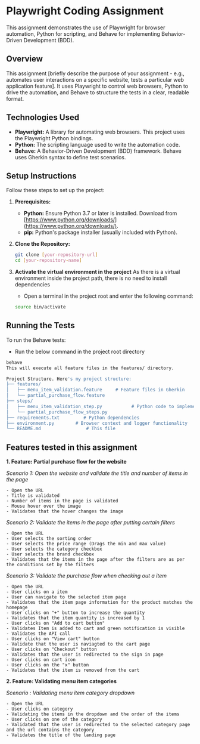 # Playwright Coding Assignment

This assignment demonstrates the use of Playwright for browser automation, Python for scripting, and Behave for implementing Behavior-Driven Development (BDD).

## Overview

This assignment [briefly describe the purpose of your assignment - e.g., automates user interactions on a specific website, tests a particular web application feature].  It uses Playwright to control web browsers, Python to drive the automation, and Behave to structure the tests in a clear, readable format.

## Technologies Used

* **Playwright:** A library for automating web browsers.  This project uses the Playwright Python bindings.
* **Python:** The scripting language used to write the automation code.
* **Behave:** A Behavior-Driven Development (BDD) framework.  Behave uses Gherkin syntax to define test scenarios.

## Setup Instructions

Follow these steps to set up the project:

1.  **Prerequisites:**

    * **Python:** Ensure Python 3.7 or later is installed.  Download from [https://www.python.org/downloads/](https://www.python.org/downloads/).
    * **pip:** Python's package installer (usually included with Python).

2.  **Clone the Repository:**

    ```bash
    git clone [your-repository-url]
    cd [your-repository-name]
    ```

3.  **Activate the virtual environment in the project**
    As there is a virtual environment inside the project path, there is no need to install dependencies

    * Open a terminal in the project root and enter the following command:
    ```bash
    source bin/activate
    ```



## Running the Tests

To run the Behave tests:

* Run the below command in the project root directory
  
```bash
behave
This will execute all feature files in the features/ directory.

Project Structure. Here's my project structure:
├── features/
│   ├── menu_item_validation.feature     # Feature files in Gherkin
│   └── partial_purchase_flow.feature
├── steps/
│   ├── menu_item_validation_step.py           # Python code to implement Gherkin steps
│   └── partial_purchase_flow_steps.py
├── requirements.txt         # Python dependencies
├── environment.py        # Browser context and logger functionality
└── README.md                 # This file
```


## Features tested in this assignment

**1. Feature: Partial purchase flow for the website**

*Scenario 1: Open the website and validate the title and number of items in the page*
```text
- Open the URL
- Title is validated
- Number of items in the page is validated
- Mouse hover over the image
- Validates that the hover changes the image
```
*Scenario 2: Validate the items in the page after putting certain filters*
```text
- Open the URL
- User selects the sorting order
- User selects the price range (Drags the min and max value)
- User selects the category checkbox
- User selects the brand checkbox
- Validates that the items in the page after the filters are as per the conditions set by the filters
```
*Scenario 3: Validate the purchase flow when checking out a item*
```text
- Open the URL
- User clicks on a item
- User can navigate to the selected item page
- Validates that the item page information for the product matches the homepage
- User clicks on "+" button to increase the quantity
- Validates that the item quantity is increased by 1
- User clicks on "Add to cart button"
- Validates Item is added to cart and green notification is visible
- Validates the API call
- User clicks on "View cart" button
- Validate that the user is naviagted to the cart page
- User clicks on "Checkout" button
- Validates that the user is redirected to the sign in page
- User clicks on cart icon
- User clicks on the "x" button
- Validates that the item is removed from the cart
```

**2. Feature: Validating menu item categories**

*Scenario : Validating menu item category dropdown*
```text
- Open the URL
- User clicks on category
- Validating the items in the dropdown and the order of the items
- User clicks on one of the category
- Validated that the user is redirected to the selected category page and the url contains the category
- Validates the title of the landing page
```

   

